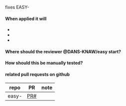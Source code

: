 fixes EASY-

#### When applied it will
* 
* 
* 

#### Where should the reviewer @DANS-KNAW/easy start?

#### How should this be manually tested?

#### related pull requests on github
repo                       | PR                | note
-------------------------- | ----------------- | ---
easy-                      | [PR#](PRlink)     | 
